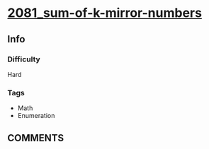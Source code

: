 # [2081_sum-of-k-mirror-numbers](https://leetcode.com/problems/sum-of-k-mirror-numbers)

## Info

### Difficulty

Hard

### Tags

- Math
- Enumeration

## __COMMENTS__

> 
